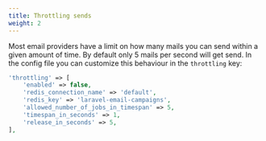 ```yaml
---
title: Throttling sends
weight: 2
---
```


Most email providers have a limit on how many mails you can send within a given amount of time. By default only 5 mails per second will get send. In the config file you can customize this behaviour in the `throttling` key:

```php
'throttling' => [
    'enabled' => false,
    'redis_connection_name' => 'default',
    'redis_key' => 'laravel-email-campaigns',
    'allowed_number_of_jobs_in_timespan' => 5,
    'timespan_in_seconds' => 1,
    'release_in_seconds' => 5,
],
```
